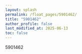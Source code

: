 ```yaml
---
layout: splash
permalink: /float_pages/5901462/
title: "5901462"
author_profile: false
last_modified_at: 2025-06-13
toc: false
---
```

 
5901462
